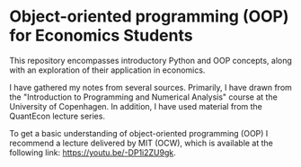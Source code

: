 # Object-oriented programming (OOP) for Economics Students
This repository encompasses introductory Python and OOP concepts, along with an exploration of their application in economics.

I have gathered my notes from several sources. Primarily, I have drawn from the "Introduction to Programming and Numerical Analysis" course at the University of Copenhagen. In addition, I have used material from the QuantEcon lecture series. 

To get a basic understanding of object-oriented programming (OOP) I recommend a lecture delivered by MIT (OCW), which is available at the following link: https://youtu.be/-DP1i2ZU9gk.
